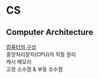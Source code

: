 # CS
## Computer Architecture
[컴퓨터의 구성](https://github.com/ww5702/Coding_Test/tree/main/Computer%20Science/CPU%EC%9D%98%20%EC%9E%91%EB%8F%99%20%EC%9B%90%EB%A6%AC)   
중앙처리장치(CPU)의 작동 원리   
캐시 메모리   
고정 소수점 & 부동 소수점   
